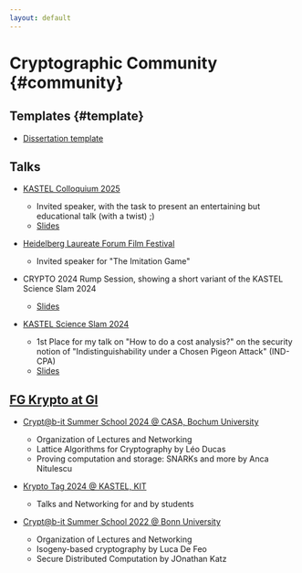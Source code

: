 ```yaml
---
layout: default
---
```


# Cryptographic Community {#community}

## Templates {#template}

* [Dissertation template](https://github.com/mtiepelt/dissertation)

## Talks 

* [KASTEL Colloquium 2025](https://cii.aifb.kit.edu/2102.php)
	* Invited speaker, with the task to present an entertaining but educational talk (with a twist) ;) 
	* [Slides](Slides/KastelKolloq25.pdf)

* [Heidelberg Laureate Forum Film Festival](https://www.heidelberg-mains.org/veranstaltungen/filmfestival/)
	* Invited speaker for "The Imitation Game"

* CRYPTO 2024 Rump Session, showing a short variant of the KASTEL Science Slam 2024
	* [Slides](Slides/Crypto24Rump.pdf)


* [KASTEL Science Slam 2024](https://cii.aifb.kit.edu/2102.php)
	* 1st Place for my talk on "How to do a cost analysis?" on the security notion of "Indistinguishability under a Chosen Pigeon Attack" (IND-CPA)
	* [Slides](Slides/KASTELScienceSlam24.pdf)

## [FG Krypto at GI](https://fg-krypto.gi.de/)

* [Crypt@b-it Summer School 2024 @ CASA, Bochum University](https://cryptabit.bit.uni-bonn.de/2024)
	* Organization of Lectures and Networking
	* Lattice Algorithms for Cryptography by Léo Ducas
	* Proving computation and storage: SNARKs and more by Anca Nitulescu

* [Krypto Tag 2024 @ KASTEL, KIT](https://fg-krypto.gi.de/krypto-tag)
	* Talks and Networking for and by students 


* [Crypt@b-it Summer School 2022 @ Bonn University](https://cryptabit.bit.uni-bonn.de/2022)
	* Organization of Lectures and Networking
	* Isogeny-based cryptography by Luca De Feo
	* Secure Distributed Computation by JOnathan Katz